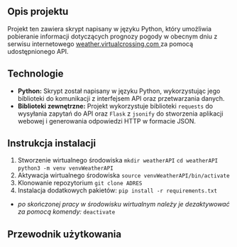 ## Opis projektu
Projekt ten zawiera skrypt napisany w języku Python, który umożliwia pobieranie informacji dotyczących prognozy pogody w obecnym dniu z serwisu internetowego [weather.virtualcrossing.com ](https://weather.visualcrossing.com) za pomocą udostępnionego API.

## Technologie
- **Python:** Skrypt został napisany w języku Python, wykorzystując jego biblioteki do komunikacji z interfejsem API oraz przetwarzania danych.
- **Biblioteki zewnętrzne:** Projekt wykorzystuje biblioteki `requests` do wysyłania zapytań do API oraz `Flask` z `jsonify` do stworzenia aplikacji webowej i generowania odpowiedzi HTTP w formacie JSON.

## Instrukcja instalacji
1. Stworzenie wirtualnego środowiska
`mkdir weatherAPI`
`cd weatherAPI`
`python3 -m venv venvWeatherAPI`
2. Aktywacja wirtualnego środowiska
`source venvWeatherAPI/bin/activate`
3. Klonowanie repozytorium
`git clone ADRES`
4. Instalacja dodatkowych pakietów:
`pip install -r requirements.txt`

-  *po skończonej pracy w środowisku wirtualnym należy je dezaktywować za pomocą komendy:* `deactivate`

## Przewodnik użytkowania
